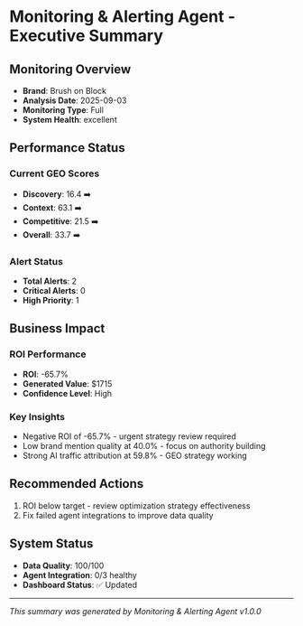 # Monitoring & Alerting Agent - Executive Summary

## Monitoring Overview
- **Brand**: Brush on Block
- **Analysis Date**: 2025-09-03
- **Monitoring Type**: Full
- **System Health**: excellent

## Performance Status

### Current GEO Scores
- **Discovery**: 16.4 ➡️
- **Context**: 63.1 ➡️
- **Competitive**: 21.5 ➡️
- **Overall**: 33.7 ➡️


### Alert Status
- **Total Alerts**: 2
- **Critical Alerts**: 0
- **High Priority**: 1

## Business Impact

### ROI Performance
- **ROI**: -65.7%
- **Generated Value**: $1715
- **Confidence Level**: High

### Key Insights
- Negative ROI of -65.7% - urgent strategy review required
- Low brand mention quality at 40.0% - focus on authority building
- Strong AI traffic attribution at 59.8% - GEO strategy working


## Recommended Actions

1. ROI below target - review optimization strategy effectiveness
1. Fix failed agent integrations to improve data quality


## System Status
- **Data Quality**: 100/100
- **Agent Integration**: 0/3 healthy
- **Dashboard Status**: ✅ Updated

---

*This summary was generated by Monitoring & Alerting Agent v1.0.0*
